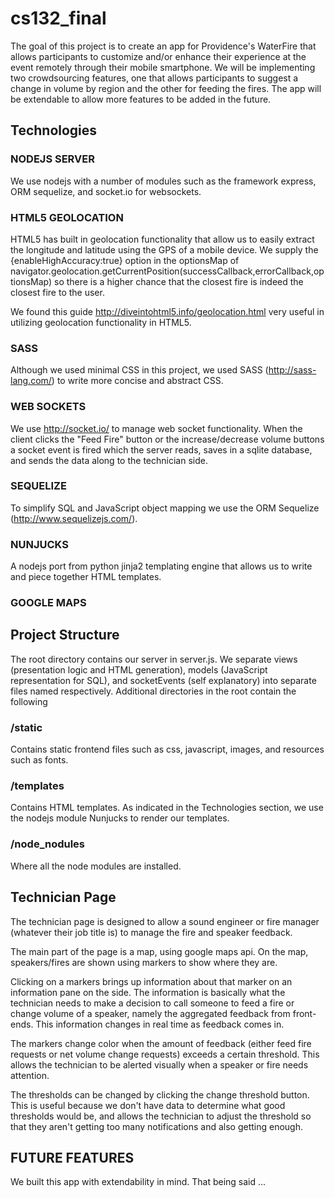 cs132_final
===========

The goal of this project is to create an app for Providence's WaterFire that allows participants to customize and/or enhance their experience at the event remotely through their mobile smartphone.  We will be implementing two crowdsourcing features, one that allows participants to suggest a change in volume by region and the other for feeding the fires.  The app will be extendable to allow more features to be added in the future.

## Technologies

### NODEJS SERVER

We use nodejs with a number of modules such as the framework express, ORM sequelize, and socket.io for websockets.   

### HTML5 GEOLOCATION

HTML5 has built in geolocation functionality that allow us to easily extract the longitude and latitude using the GPS of a mobile device.  We supply the {enableHighAccuracy:true} option in the optionsMap of navigator.geolocation.getCurrentPosition(successCallback,errorCallback,optionsMap) so there is a higher chance that the closest fire is indeed the closest fire to the user. 

We found this guide http://diveintohtml5.info/geolocation.html very useful in utilizing geolocation functionality in HTML5.

### SASS

Although we used minimal CSS in this project, we used SASS (http://sass-lang.com/) to write more concise and abstract CSS.

### WEB SOCKETS

We use http://socket.io/ to manage web socket functionality.  When the client clicks the "Feed Fire" button or the  increase/decrease volume buttons a socket event is fired which the server reads, saves in a sqlite database, and sends the data along to the technician side.  

### SEQUELIZE

To simplify SQL and JavaScript object mapping we use the ORM Sequelize (http://www.sequelizejs.com/).

### NUNJUCKS

A nodejs port from python jinja2 templating engine that allows us to write and piece together HTML templates.

### GOOGLE MAPS

## Project Structure

The root directory contains our server in server.js.  We separate views (presentation logic and HTML generation), models (JavaScript representation for SQL), and socketEvents (self explanatory) into separate files named respectively.  Additional directories in the root contain the following

### /static

Contains static frontend files such as css, javascript, images, and resources such as fonts.

### /templates

Contains HTML templates.  As indicated in the Technologies section, we use the nodejs module Nunjucks to render our templates. 

### /node_nodules

Where all the node modules are installed.

## Technician Page

The technician page is designed to allow a sound engineer or fire manager (whatever their job title is) to manage the fire and speaker feedback.

The main part of the page is a map, using google maps api. On the map, speakers/fires are shown using markers to show where they are.

Clicking on a markers brings up information about that marker on an information pane on the side. The information is basically what the technician needs to make a decision to call someone to feed a fire or change volume of a speaker, namely the aggregated feedback from front-ends. This information changes in real time as feedback comes in.

The markers change color when the amount of feedback (either feed fire requests or net volume change requests) exceeds a certain threshold. This allows the technician to be alerted visually when a speaker or fire needs attention.

The thresholds can be changed by clicking the change threshold button. This is useful because we don't have data to determine what good thresholds would be, and allows the technician to adjust the threshold so that they aren't getting too many notifications and also getting enough.


## FUTURE FEATURES

We built this app with extendability in mind.  That being said ... 

